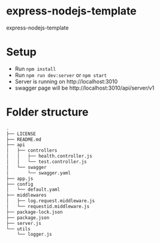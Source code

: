 # express-nodejs-template
express-nodejs-template


# Setup

* Run `npm install`
* Run `npm run dev:server` or `npm start`
* Server is running on http://localhost:3010
* swagger page will be http://localhost:3010/api/server/v1

# Folder structure

```sh
.
├── LICENSE
├── README.md
├── api
│   ├── controllers
│   │   ├── health.controller.js
│   │   └── test.controller.js
│   └── swagger
│       └── swagger.yaml
├── app.js
├── config
│   └── default.yaml
├── middlewares
│   ├── log.request.middleware.js
│   └── requestid.middleware.js
├── package-lock.json
├── package.json
├── server.js
└── utils
    └── logger.js
```